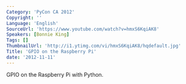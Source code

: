 ```yaml
---
Category: 'PyCon CA 2012'
Copyright: ''
Language: 'English'
SourceUrl: 'https://www.youtube.com/watch?v=hmxS6KqiAK8'
Speakers: [Bonnie King]
Tags: []
ThumbnailUrl: 'http://i1.ytimg.com/vi/hmxS6KqiAK8/hqdefault.jpg'
Title: 'GPIO on the Raspberry Pi'
date: '2012-11-11'
---
```

GPIO on the Raspberry Pi with Python.

